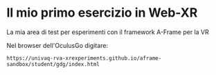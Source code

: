 # Il mio primo esercizio in Web-XR

La mia area di test per esperimenti con il framework A-Frame per la VR

Nel browser dell'OculusGo digitare: 

    https://univaq-rva-xrexperiments.github.io/aframe-sandbox/student/gdg/index.html

